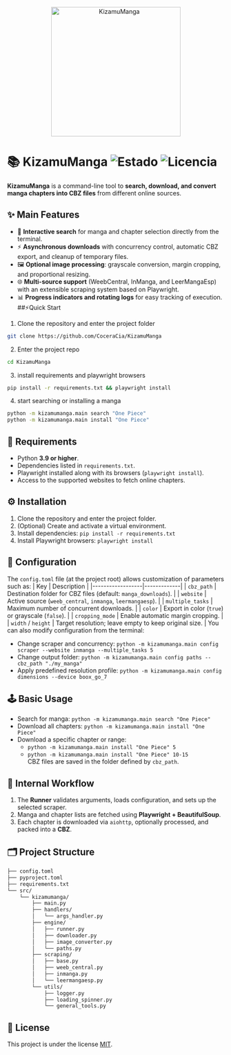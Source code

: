 <p align="center"><img width="300" alt="KizamuManga" src="https://github.com/user-attachments/assets/153c6620-7461-4ffe-a399-69aa9f03b885" /></p>

# 📚 KizamuManga  ![Estado](https://img.shields.io/badge/state-stable-brightgreen) ![Licencia](https://img.shields.io/badge/license-MIT-blue.svg)

**KizamuManga** is a command-line tool to **search, download, and convert manga chapters into CBZ files** from different online sources.
## ✨ Main Features
- 🔎 **Interactive search** for manga and chapter selection directly from the terminal.  
- ⚡ **Asynchronous downloads** with concurrency control, automatic CBZ export, and cleanup of temporary files.  
- 🖼️ **Optional image processing**: grayscale conversion, margin cropping, and proportional resizing.  
- 🌐 **Multi-source support** (WeebCentral, InManga, and LeerMangaEsp) with an extensible scraping system based on Playwright.  
- 📊 **Progress indicators and rotating logs** for easy tracking of execution.
##⚡Quick Start
1. Clone the repository and enter the project folder
```bash
git clone https://github.com/CoceraCia/KizamuManga
```
2. Enter the project repo
```bash
cd KizamuManga
```
3. install requirements and playwright browsers
```bash
pip install -r requirements.txt && playwright install
```
4. start searching or installing a manga
```bash
python -m kizamumanga.main search "One Piece"
python -m kizamumanga.main install "One Piece"
```

## 🧾 Requirements
- Python **3.9 or higher**.  
- Dependencies listed in `requirements.txt`.  
- Playwright installed along with its browsers (`playwright install`).  
- Access to the supported websites to fetch online chapters.  
## ⚙️ Installation
1. Clone the repository and enter the project folder.  
2. (Optional) Create and activate a virtual environment.  
3. Install dependencies: `pip install -r requirements.txt`  
4. Install Playwright browsers: `playwright install`  
## 🔧 Configuration
The `config.toml` file (at the project root) allows customization of parameters such as:
| Key              | Description |
|------------------|-------------|
| `cbz_path`       | Destination folder for CBZ files (default: `manga_downloads`). |
| `website`        | Active source (`weeb_central`, `inmanga`, `leermangaesp`). |
| `multiple_tasks` | Maximum number of concurrent downloads. |
| `color`          | Export in color (`true`) or grayscale (`false`). |
| `cropping_mode`  | Enable automatic margin cropping. |
| `width` / `height` | Target resolution; leave empty to keep original size. |
You can also modify configuration from the terminal:  
- Change scraper and concurrency: `python -m kizamumanga.main config scraper --website inmanga --multiple_tasks 5`  
- Change output folder: `python -m kizamumanga.main config paths --cbz_path "./my_manga"`  
- Apply predefined resolution profile: `python -m kizamumanga.main config dimensions --device boox_go_7`  
## 🕹️ Basic Usage
- Search for manga: `python -m kizamumanga.main search "One Piece"`  
- Download all chapters: `python -m kizamumanga.main install "One Piece"`  
- Download a specific chapter or range:  
  - `python -m kizamumanga.main install "One Piece" 5`  
  - `python -m kizamumanga.main install "One Piece" 10-15`  
CBZ files are saved in the folder defined by `cbz_path`.  
## 🔄 Internal Workflow
1. The **Runner** validates arguments, loads configuration, and sets up the selected scraper.  
2. Manga and chapter lists are fetched using **Playwright + BeautifulSoup**.  
3. Each chapter is downloaded via `aiohttp`, optionally processed, and packed into a **CBZ**.  
## 🗂️ Project Structure
```bash
├── config.toml
├── pyproject.toml
├── requirements.txt
└── src/
    └── kizamumanga/
        ├── main.py
        ├── handlers/
        │   └── args_handler.py
        ├── engine/
        │   ├── runner.py
        │   ├── downloader.py
        │   ├── image_converter.py
        │   └── paths.py
        ├── scraping/
        │   ├── base.py
        │   ├── weeb_central.py
        │   ├── inmanga.py
        │   └── leermangaesp.py
        └── utils/
            ├── logger.py
            ├── loading_spinner.py
            └── general_tools.py
```
## 📜 License
This project is under the license [MIT](LICENSE).
